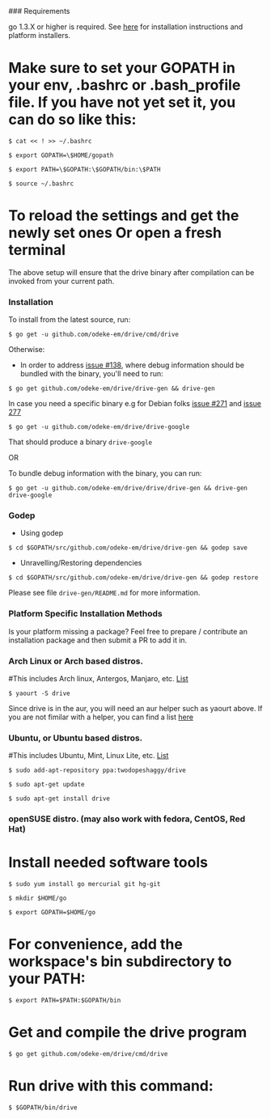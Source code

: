   <div class="wide">
### Requirements

go 1.3.X or higher is required. See [here](https://golang.org/doc/install) for installation instructions and platform installers.

# Make sure to set your GOPATH in your env, .bashrc or .bash\_profile file. If you have not yet set it, you can do so like this:

```
$ cat << ! >> ~/.bashrc
```

```
$ export GOPATH=\$HOME/gopath
```

```
$ export PATH=\$GOPATH:\$GOPATH/bin:\$PATH
```

```
$ source ~/.bashrc 
```

# To reload the settings and get the newly set ones Or open a fresh terminal

The above setup will ensure that the drive binary after compilation can be invoked from your current path.

### Installation

To install from the latest source, run:

```
$ go get -u github.com/odeke-em/drive/cmd/drive
```

Otherwise:

* In order to address [issue #138](https://github.com/odeke-em/drive/issues/138), where debug information should be bundled with the binary, you'll need to run:

```
$ go get github.com/odeke-em/drive/drive-gen && drive-gen
```

In case you need a specific binary e.g for Debian folks [issue #271](https://github.com/odeke-em/drive/issues/271) and [issue 277](https://github.com/odeke-em/drive/issues/277)

```
$ go get -u github.com/odeke-em/drive/drive-google
```

That should produce a binary `drive-google`

OR

To bundle debug information with the binary, you can run:

```
$ go get -u github.com/odeke-em/drive/drive/drive-gen && drive-gen drive-google
```


### Godep

+ Using godep
```
$ cd $GOPATH/src/github.com/odeke-em/drive/drive-gen && godep save
```

+ Unravelling/Restoring dependencies
```
$ cd $GOPATH/src/github.com/odeke-em/drive/drive-gen && godep restore
```

Please see file `drive-gen/README.md` for more information.


### Platform Specific Installation Methods
Is your platform missing a package? Feel free to prepare / contribute an installation package and then submit a PR to add it in.


### Arch Linux or Arch based distros.
#This includes Arch linux, Antergos, Manjaro, etc. [List](https://wiki.archlinux.org/index.php/Arch_based_distributions_(active))

```
$ yaourt -S drive
```

Since drive is in the aur, you will need an aur helper such as yaourt above. If you are not fimilar with
a helper, you can find a list [here](https://wiki.archlinux.org/index.php/AUR_helpers#AUR_search.2Fbuild_helpers)


### Ubuntu, or Ubuntu based distros. 
#This includes Ubuntu, Mint, Linux Lite, etc. [List](http://distrowatch.com/search.php?basedon=Ubuntu)

```
$ sudo add-apt-repository ppa:twodopeshaggy/drive
```

```
$ sudo apt-get update
```

```
$ sudo apt-get install drive
```

### openSUSE distro. (may also work with fedora, CentOS, Red Hat)

# Install needed software tools
```
$ sudo yum install go mercurial git hg-git
```

```
$ mkdir $HOME/go
```

```
$ export GOPATH=$HOME/go
```
# For convenience, add the workspace's bin subdirectory to your PATH:
```
$ export PATH=$PATH:$GOPATH/bin
```

# Get and compile the drive program
```
$ go get github.com/odeke-em/drive/cmd/drive
```

# Run drive with this command:
```
$ $GOPATH/bin/drive
```

  </div>

